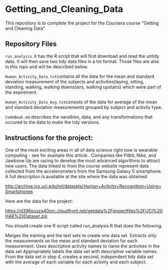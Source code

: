 # Getting_and_Cleaning_Data
This repository is to complete the project for the Coursera course "Getting and Cleaning Data"

## Repository Files
`run_analysis.R` has the R script that will first download and read the untidy data. It will then save two tidy data files in a txt format. Those files are also in this repo and will be described below.

`Human_Activity_Data.txt`contains all the data for the mean and standard deviation measurement of the subjects and activities(laying, sitting, standing, walking, walking downstairs, walking upstairs) which were part of the expirement.

`Human_Activity_Data_Avg.txt`consists of the data for average of the mean and standard deviation measurements grouped by subject and activity type.

`CodeBook.md` describes the varaibles, data, and any transformations that occured to the data to make the tidy versions.


## Instructions for the project:

One of the most exciting areas in all of data science right now is wearable computing - see for example this article . Companies like Fitbit, Nike, and Jawbone Up are racing to develop the most advanced algorithms to attract new users. The data linked to from the course website represent data collected from the accelerometers from the Samsung Galaxy S smartphone. A full description is available at the site where the data was obtained:

http://archive.ics.uci.edu/ml/datasets/Human+Activity+Recognition+Using+Smartphones

Here are the data for the project:

https://d396qusza40orc.cloudfront.net/getdata%2Fprojectfiles%2FUCI%20HAR%20Dataset.zip

You should create one R script called run_analysis.R that does the following.

Merges the training and the test sets to create one data set.
Extracts only the measurements on the mean and standard deviation for each measurement.
Uses descriptive activity names to name the activities in the data set
Appropriately labels the data set with descriptive variable names.
From the data set in step 4, creates a second, independent tidy data set with the average of each variable for each activity and each subject.
